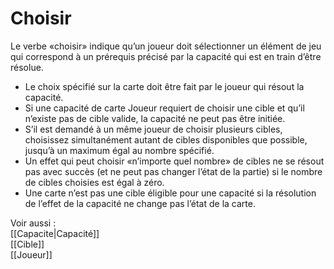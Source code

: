 # Choisir
Le verbe «choisir» indique qu’un joueur doit sélectionner un élément de jeu qui correspond à un prérequis précisé par la capacité qui est en train d’être résolue.
- Le choix spécifié sur la carte doit être fait par le joueur qui résout la capacité.
- Si une capacité de carte Joueur requiert de choisir une cible et qu’il n’existe pas de cible valide, la capacité ne peut pas être initiée.
- S’il est demandé à un même joueur de choisir plusieurs cibles, choisissez simultanément autant de cibles disponibles que possible, jusqu’à un maximum égal au nombre spécifié.
- Un effet qui peut choisir «n’importe quel nombre» de cibles ne se résout pas avec succès (et ne peut pas changer l’état de la partie) si le nombre de cibles choisies est égal à zéro.
- Une carte n’est pas une cible éligible pour une capacité si la résolution de l’effet de la capacité ne change pas l’état de la carte.

Voir aussi :  
[[Capacite|Capacité]]  
[[Cible]]  
[[Joueur]]